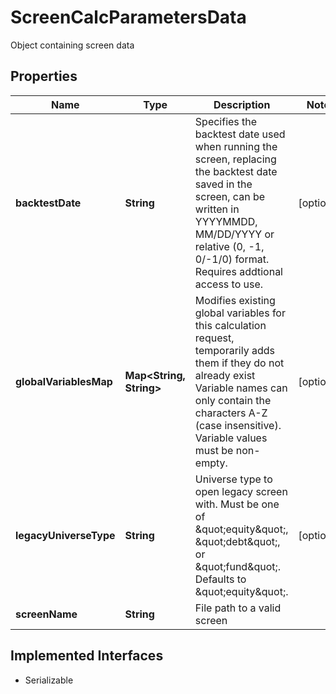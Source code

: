 

# ScreenCalcParametersData

Object containing screen data

## Properties

Name | Type | Description | Notes
------------ | ------------- | ------------- | -------------
**backtestDate** | **String** | Specifies the backtest date used when running the screen, replacing the backtest date saved in the screen, can be written in YYYYMMDD, MM/DD/YYYY or relative (0, -1, 0/-1/0) format. Requires addtional access to use. |  [optional]
**globalVariablesMap** | **Map&lt;String, String&gt;** | Modifies existing global variables for this calculation request, temporarily adds them if they do not already exist Variable names can only contain the characters A-Z (case insensitive). Variable values must be non-empty. |  [optional]
**legacyUniverseType** | **String** | Universe type to open legacy screen with. Must be one of \&quot;equity\&quot;, \&quot;debt\&quot;, or \&quot;fund\&quot;. Defaults to \&quot;equity\&quot;. |  [optional]
**screenName** | **String** | File path to a valid screen | 


## Implemented Interfaces

* Serializable


